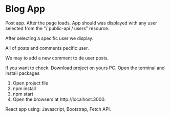 # Blog App

Post app. After the page loads. App should was displayed with any user selected from the "/ public-api / users" resource.

After selecting a specific user we display:

All of posts and comments pecific user.

We may to add a new comment to de user posts.

If you want to check. Download project on yours PC. Open the terminal and install packages

1. Open project file
2. npm install
3. npm start
4. Open the browsers at http://localhost:3000.

React app using: Javascript, Bootstrap, Fetch API.
